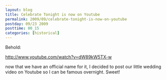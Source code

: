 ```yaml
---
layout: blog
title: Celebrate Tonight is now on Youtube
permalink: 2009/09/celebrate-tonight-is-now-on-youtube
postday: 09/23 2009
posttime: 00_15
categories: [historical]
---
```


<p>Behold:</p>
<p><a href="http://www.youtube.com/watch?v=dW89kW5TX-w" title="http://www.youtube.com/watch?v=dW89kW5TX-w">http://www.youtube.com/watch?v=dW89kW5TX-w</a></p>
<p>now that we have an official name for it, I decided to post our little wedding video on Youtube so I can be famous overnight. Sweet!</p>
<object width="425" height="344"><param name="movie" value="http://www.youtube.com/v/dW89kW5TX-w&hl=en&fs=1&" /><param name="allowFullScreen" value="true" /><param name="allowscriptaccess" value="always" /><embed src="http://www.youtube.com/v/dW89kW5TX-w&hl=en&fs=1&" type="application/x-shockwave-flash" allowscriptaccess="always" allowfullscreen="true" width="425" height="344"></embed></object>
